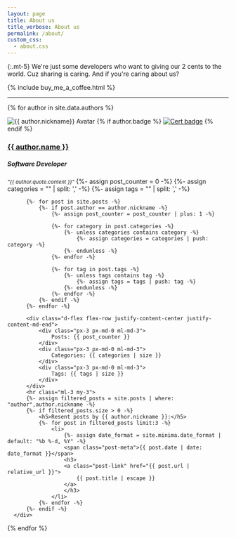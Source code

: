```yaml
---
layout: page
title: About us
title_verbose: About us
permalink: /about/
custom_css:
  - about.css
---
```


{:.mt-5}
We're just some developers who want to giving our 2 cents to the world. Cuz sharing is caring.
And if you're caring about us?

<div class="d-flex mb-3 justify-content-center">
    {% include buy_me_a_coffee.html %}
</div>

---

{% for author in site.data.authors %}
  <div class="row justify-content-center justify-content-start p-3 shadow mb-5 mt-3 mx-xl-5">
      <div class="h-100 col-6 col-sm-4">
          <img src="{{ author.avatar }}" class="avatar" alt="{{ author.nickname}} Avatar">
          {% if author.badge %}
            <a href="{{ author.badge.link }}" target="_blank"><img class="cert-badge position-absolute" src="{{ author.badge.image }}" alt="Cert badge"></a>
          {% endif %}
      </div>
      <div class="flex-fill text-center text-md-right py-3">
          <h3 class="m-0"><a href="/about/{{ author.nickname }}/">{{ author.name }}</a></h3>
          <h5>Software Developer</h5>
          <i class="d-none d-md-block"><small>"{{ author.quote.content }}"</small></i>
          {%- assign post_counter = 0 -%}
          {%- assign categories = "" | split: ',' -%}
          {%- assign tags = "" | split: ',' -%}

          {%- for post in site.posts -%}
              {%- if post.author == author.nickname -%}
                  {%- assign post_counter = post_counter | plus: 1 -%}

                  {%- for category in post.categories -%}
                      {%- unless categories contains category -%}
                          {%- assign categories = categories | push: category -%}
                      {%- endunless -%}
                  {%- endfor -%}

                  {%- for tag in post.tags -%}
                      {%- unless tags contains tag -%}
                          {%- assign tags = tags | push: tag -%}
                      {%- endunless -%}
                  {%- endfor -%}
              {%- endif -%}
          {%- endfor -%}

          <div class="d-flex flex-row justify-content-center justify-content-md-end">
              <div class="px-3 px-md-0 ml-md-3">
                  Posts: {{ post_counter }}
              </div>
              <div class="px-3 px-md-0 ml-md-3">
                  Categories: {{ categories | size }}
              </div>
              <div class="px-3 px-md-0 ml-md-3">
                  Tags: {{ tags | size }}
              </div>
          </div>
          <hr class="ml-3 my-3">
          {%- assign filtered_posts = site.posts | where: "author",author.nickname -%}
          {%- if filtered_posts.size > 0 -%}
              <h5>Resent posts by {{ author.nickname }}:</h5>
              {%- for post in filtered_posts limit:3 -%}
                  <li>
                      {%- assign date_format = site.minima.date_format | default: "%b %-d, %Y" -%}
                      <span class="post-meta">{{ post.date | date: date_format }}</span>
                      <h3>
                      <a class="post-link" href="{{ post.url | relative_url }}">
                          {{ post.title | escape }}
                      </a>
                      </h3>
                  </li>
              {%- endfor -%}
          {%- endif -%}
      </div>
  </div>
{% endfor %}
